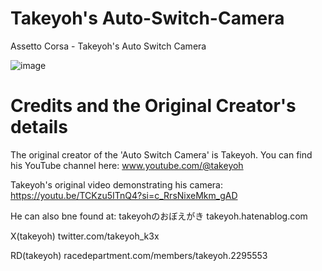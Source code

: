# Takeyoh's Auto-Switch-Camera
Assetto Corsa - Takeyoh's Auto Switch Camera

![image](https://github.com/driftpractice/Auto-Switch-Camera/assets/152949923/3cb30556-4875-4031-89f8-85efed37585d)





# Credits and the Original Creator's details
The original creator of the 'Auto Switch Camera' is Takeyoh.  You can find his YouTube channel here:
www.youtube.com/@takeyoh

Takeyoh's original video demonstrating his camera:
https://youtu.be/TCKzu5ITnQ4?si=c_RrsNixeMkm_gAD

He can also bne found at:
takeyohのおぼえがき
takeyoh.hatenablog.com

X(takeyoh)
twitter.com/takeyoh_k3x

RD(takeyoh)
racedepartment.com/members/takeyoh.2295553
